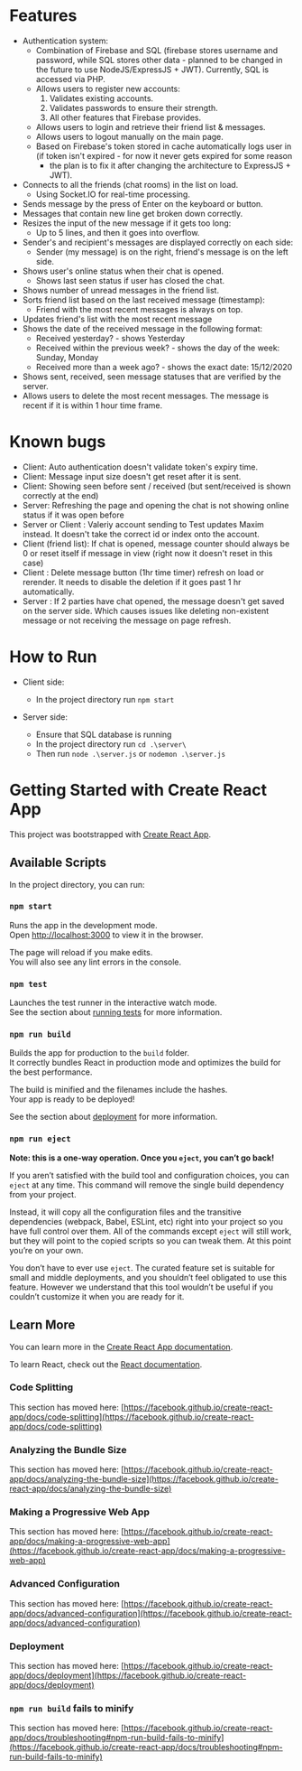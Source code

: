 # Features

- Authentication system:
  * Combination of Firebase and SQL (firebase stores username and password, 
    while SQL stores other data - planned to be changed in the future to use
    NodeJS/ExpressJS + JWT). Currently, SQL is accessed via PHP.
  * Allows users to register new accounts:
    1. Validates existing accounts.
    2. Validates passwords to ensure their strength.
    3. All other features that Firebase provides.
  * Allows users to login and retrieve their friend list & messages.
  * Allows users to logout manually on the main page.
  * Based on Firebase's token stored in cache automatically logs user in
    (if token isn't expired - for now it never gets expired for some reason
     - the plan is to fix it after changing the architecture to ExpressJS + JWT).
- Connects to all the friends (chat rooms) in the list on load.
  * Using Socket.IO for real-time processing.
- Sends message by the press of Enter on the keyboard or button.
- Messages that contain new line get broken down correctly.
- Resizes the input of the new message if it gets too long:
  * Up to 5 lines, and then it goes into overflow.
- Sender's and recipient's messages are displayed correctly on each side:
  * Sender (my message) is on the right, friend's message is on the left side.
- Shows user's online status when their chat is opened.
  * Shows last seen status if user has closed the chat.
- Shows number of unread messages in the friend list.
- Sorts friend list based on the last received message (timestamp):
  * Friend with the most recent messages is always on top.
- Updates friend's list with the most recent message
- Shows the date of the received message in the following format:
  * Received yesterday? - shows Yesterday
  * Received within the previous week? - shows the day of the week: Sunday, Monday
  * Received more than a week ago? - shows the exact date: 15/12/2020
- Shows sent, received, seen message statuses that are verified by the server.
- Allows users to delete the most recent messages. The message is recent if it
  is within 1 hour time frame.

# Known bugs

- Client: Auto authentication doesn't validate token's expiry time.
- Client: Message input size doesn't get reset after it is sent.
- Client: Showing seen before sent / received (but sent/received is 
  shown correctly at the end)
- Server: Refreshing the page and opening the chat is not showing 
  online status if it was open before
- Server or Client : Valeriy account sending to Test updates Maxim instead. 
  It doesn't take the correct id or index onto the account.
- Client (friend list): If chat is opened, message counter should always be 
  0 or reset itself if message in view (right now it doesn't reset in this case)
- Client : Delete message button (1hr time timer) refresh on load or rerender. 
  It needs to disable the deletion if it goes past 1 hr automatically.
- Server : If 2 parties have chat opened, the message doesn't get saved on the 
  server side. Which causes issues like deleting non-existent message or not
  receiving the message on page refresh.

# How to Run

- Client side:
  * In the project directory run `npm start`

- Server side:
  * Ensure that SQL database is running
  * In the project directory run `cd .\server\`
  * Then run `node .\server.js` or `nodemon .\server.js`

# Getting Started with Create React App

This project was bootstrapped with [Create React App](https://github.com/facebook/create-react-app).

## Available Scripts

In the project directory, you can run:

### `npm start`

Runs the app in the development mode.\
Open [http://localhost:3000](http://localhost:3000) to view it in the browser.

The page will reload if you make edits.\
You will also see any lint errors in the console.

### `npm test`

Launches the test runner in the interactive watch mode.\
See the section about [running tests](https://facebook.github.io/create-react-app/docs/running-tests) for more information.

### `npm run build`

Builds the app for production to the `build` folder.\
It correctly bundles React in production mode and optimizes the build for the best performance.

The build is minified and the filenames include the hashes.\
Your app is ready to be deployed!

See the section about [deployment](https://facebook.github.io/create-react-app/docs/deployment) for more information.

### `npm run eject`

**Note: this is a one-way operation. Once you `eject`, you can’t go back!**

If you aren’t satisfied with the build tool and configuration choices, you can `eject` at any time. This command will remove the single build dependency from your project.

Instead, it will copy all the configuration files and the transitive dependencies (webpack, Babel, ESLint, etc) right into your project so you have full control over them. All of the commands except `eject` will still work, but they will point to the copied scripts so you can tweak them. At this point you’re on your own.

You don’t have to ever use `eject`. The curated feature set is suitable for small and middle deployments, and you shouldn’t feel obligated to use this feature. However we understand that this tool wouldn’t be useful if you couldn’t customize it when you are ready for it.

## Learn More

You can learn more in the [Create React App documentation](https://facebook.github.io/create-react-app/docs/getting-started).

To learn React, check out the [React documentation](https://reactjs.org/).

### Code Splitting

This section has moved here: [https://facebook.github.io/create-react-app/docs/code-splitting](https://facebook.github.io/create-react-app/docs/code-splitting)

### Analyzing the Bundle Size

This section has moved here: [https://facebook.github.io/create-react-app/docs/analyzing-the-bundle-size](https://facebook.github.io/create-react-app/docs/analyzing-the-bundle-size)

### Making a Progressive Web App

This section has moved here: [https://facebook.github.io/create-react-app/docs/making-a-progressive-web-app](https://facebook.github.io/create-react-app/docs/making-a-progressive-web-app)

### Advanced Configuration

This section has moved here: [https://facebook.github.io/create-react-app/docs/advanced-configuration](https://facebook.github.io/create-react-app/docs/advanced-configuration)

### Deployment

This section has moved here: [https://facebook.github.io/create-react-app/docs/deployment](https://facebook.github.io/create-react-app/docs/deployment)

### `npm run build` fails to minify

This section has moved here: [https://facebook.github.io/create-react-app/docs/troubleshooting#npm-run-build-fails-to-minify](https://facebook.github.io/create-react-app/docs/troubleshooting#npm-run-build-fails-to-minify)

